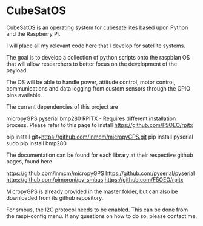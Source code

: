 # CubeSatOS
CubeSatOS is an operating system for cubesatellites based upon Python and the Raspberry Pi.

I will place all my relevant code here that I develop for satellite systems.

The goal is to develop a collection of python scripts onto the raspbian OS that will allow 
researchers to better focus on the development of the payload.

The OS will be able to handle power, attitude control, motor control, communications and 
data logging from custom sensors through the GPIO pins available.

The current dependencies of this project are 

micropyGPS
pyserial
bmp280
RPITX - Requires different installation process. Please refer to this page to install
https://github.com/F5OEO/rpitx

pip install git+https://github.com/inmcm/micropyGPS.git
pip install pyserial
sudo pip install bmp280

The documentation can be found for each library at their respective github pages, found here

https://github.com/inmcm/micropyGPS
https://github.com/pyserial/pyserial
https://github.com/pimoroni/py-smbus
https://github.com/F5OEO/rpitx

MicropyGPS is already provided in the master folder, but can also be downloaded from its github repository. 


For smbus, the I2C protocol needs to be enabled. This can be done from the raspi-config menu. 
If any questions on how to do so, please contact me. 

